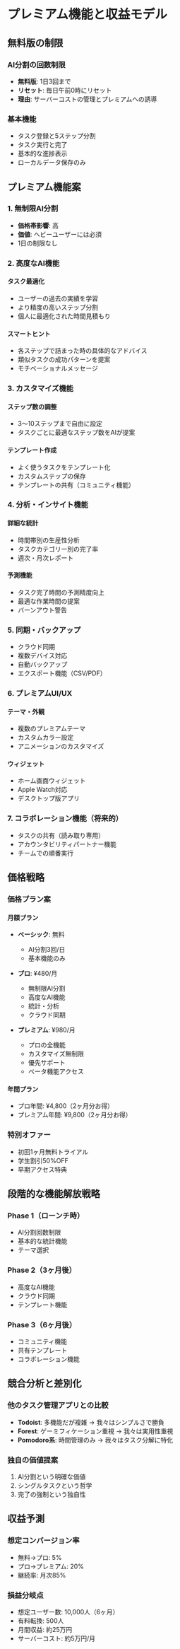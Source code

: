 # プレミアム機能と収益モデル

## 無料版の制限

### AI分割の回数制限
- **無料版**: 1日3回まで
- **リセット**: 毎日午前0時にリセット
- **理由**: サーバーコストの管理とプレミアムへの誘導

### 基本機能
- タスク登録と5ステップ分割
- タスク実行と完了
- 基本的な進捗表示
- ローカルデータ保存のみ

## プレミアム機能案

### 1. 無制限AI分割
- **価格帯影響**: 高
- **価値**: ヘビーユーザーには必須
- 1日の制限なし

### 2. 高度なAI機能
#### タスク最適化
- ユーザーの過去の実績を学習
- より精度の高いステップ分割
- 個人に最適化された時間見積もり

#### スマートヒント
- 各ステップで詰まった時の具体的なアドバイス
- 類似タスクの成功パターンを提案
- モチベーショナルメッセージ

### 3. カスタマイズ機能
#### ステップ数の調整
- 3〜10ステップまで自由に設定
- タスクごとに最適なステップ数をAIが提案

#### テンプレート作成
- よく使うタスクをテンプレート化
- カスタムステップの保存
- テンプレートの共有（コミュニティ機能）

### 4. 分析・インサイト機能
#### 詳細な統計
- 時間帯別の生産性分析
- タスクカテゴリー別の完了率
- 週次・月次レポート

#### 予測機能
- タスク完了時間の予測精度向上
- 最適な作業時間の提案
- バーンアウト警告

### 5. 同期・バックアップ
- クラウド同期
- 複数デバイス対応
- 自動バックアップ
- エクスポート機能（CSV/PDF）

### 6. プレミアムUI/UX
#### テーマ・外観
- 複数のプレミアムテーマ
- カスタムカラー設定
- アニメーションのカスタマイズ

#### ウィジェット
- ホーム画面ウィジェット
- Apple Watch対応
- デスクトップ版アプリ

### 7. コラボレーション機能（将来的）
- タスクの共有（読み取り専用）
- アカウンタビリティパートナー機能
- チームでの順番実行

## 価格戦略

### 価格プラン案

#### 月額プラン
- **ベーシック**: 無料
  - AI分割3回/日
  - 基本機能のみ

- **プロ**: ¥480/月
  - 無制限AI分割
  - 高度なAI機能
  - 統計・分析
  - クラウド同期

- **プレミアム**: ¥980/月
  - プロの全機能
  - カスタマイズ無制限
  - 優先サポート
  - ベータ機能アクセス

#### 年間プラン
- プロ年間: ¥4,800（2ヶ月分お得）
- プレミアム年間: ¥9,800（2ヶ月分お得）

### 特別オファー
- 初回1ヶ月無料トライアル
- 学生割引50%OFF
- 早期アクセス特典

## 段階的な機能解放戦略

### Phase 1（ローンチ時）
- AI分割回数制限
- 基本的な統計機能
- テーマ選択

### Phase 2（3ヶ月後）
- 高度なAI機能
- クラウド同期
- テンプレート機能

### Phase 3（6ヶ月後）
- コミュニティ機能
- 共有テンプレート
- コラボレーション機能

## 競合分析と差別化

### 他のタスク管理アプリとの比較
- **Todoist**: 多機能だが複雑 → 我々はシンプルさで勝負
- **Forest**: ゲーミフィケーション重視 → 我々は実用性重視
- **Pomodoro系**: 時間管理のみ → 我々はタスク分解に特化

### 独自の価値提案
1. AI分割という明確な価値
2. シングルタスクという哲学
3. 完了の強制という独自性

## 収益予測

### 想定コンバージョン率
- 無料→プロ: 5%
- プロ→プレミアム: 20%
- 継続率: 月次85%

### 損益分岐点
- 想定ユーザー数: 10,000人（6ヶ月）
- 有料転換: 500人
- 月間収益: 約25万円
- サーバーコスト: 約5万円/月